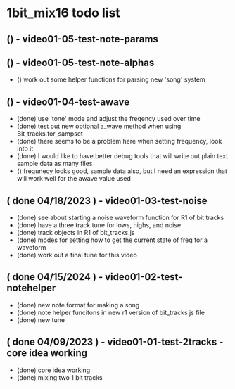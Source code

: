 # 1bit_mix16 todo list

## () - video01-05-test-note-params

## () - video01-05-test-note-alphas
* () work out some helper functions for parsing new 'song' system

## () - video01-04-test-awave
* (done) use 'tone' mode and adjust the freqency used over time
* (done) test out new optional a_wave method when using Bit_tracks.for_sampset
* (done) there seems to be a problem here when setting frequency, look into it
* (done) I would like to have better debug tools that will write out plain text sample data as many files
* () frequnecy looks good, sample data also, but I need an expression that will work well for the awave value used

## ( done 04/18/2023 ) - video01-03-test-noise
* (done) see about starting a noise waveform function for R1 of bit tracks
* (done) have a three track tune for lows, highs, and noise
* (done) track objects in R1 of bit\_tracks.js
* (done) modes for setting how to get the current state of freq for a waveform
* (done) work out a final tune for this video

## ( done 04/15/2024 ) - video01-02-test-notehelper
* (done) new note format for making a song
* (done) note helper funcitons in new r1 version of bit_tracks js file
* (done) new tune 

## ( done 04/09/2023 ) - video01-01-test-2tracks - core idea working
* (done) core idea working
* (done) mixing two 1 bit tracks



